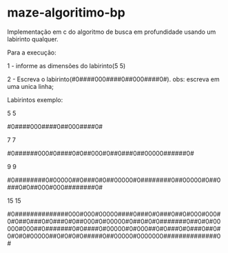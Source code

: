 # maze-algoritimo-bp
Implementação em c do algoritmo de busca em profundidade usando um labirinto qualquer.

Para a execução:

1 - informe as dimensões do labirinto(5 5)

2 - Escreva o labirinto(#0####000####0##000####0#).
obs: escreva em uma unica linha;

Labirintos exemplo:

5 5

#0####000####0##000####0#

7 7

#0######000#0####0#0##000#0##0###0##00000######0#

9 9

#0########0#00000##0###0#0##00000#0########0##00000#0##0###0#0##000#000########0#

15 15

#0##############000#000#00000####0###0#0###0##0#000#000#0#0##0###0#0###0#0##000#0#00000#0##0#0#0#######0##0#0#00000#000##0#######0#0####0#00000#0#000##0#0###0#0###0##0#0#0#0#00000##0#0#0#0#####0##00000#0000000##############0#
